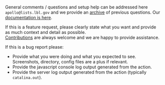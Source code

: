

General comments / questions and setup help can be addressed here ```apollo@lists.lbl.gov``` and we provide an [archive](http://gmod.827538.n3.nabble.com/Apollo-f815553.html) of previous questions.
Our [documentation is here](http://genomearchitect.readthedocs.io/en/stable/).

If this is a feature request, please clearly state what you want and provide as much context and detail as possible.   
[Contributions](CONTRIBUTING.md) are always welcome and we are happy to provide assistance.

If this is a bug report please:

 - Provide what you were doing and what you expected to see.  Screenshots, directory, config files are a plus if relevant.
 - Provide the javascript console log output generated from the action. 
 - Provide the server log output generated from the action (typically ```catalina.out```).
 

